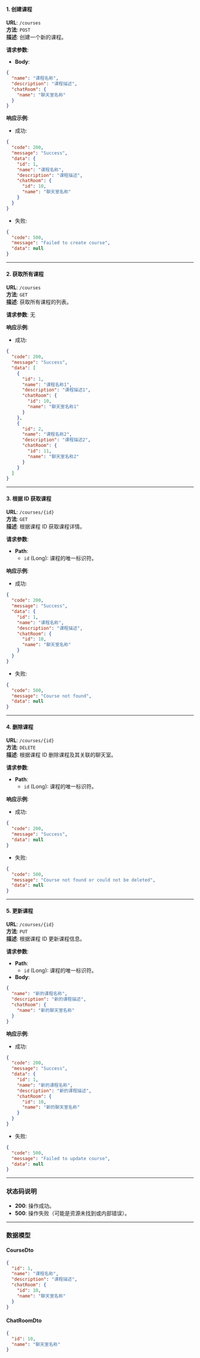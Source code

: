 
#### **1. 创建课程**
**URL**: `/courses`  
**方法**: `POST`  
**描述**: 创建一个新的课程。

**请求参数**:
- **Body**:
```json
{
  "name": "课程名称",
  "description": "课程描述",
  "chatRoom": {
    "name": "聊天室名称"
  }
}
```

**响应示例**:
- 成功:
```json
{
  "code": 200,
  "message": "Success",
  "data": {
    "id": 1,
    "name": "课程名称",
    "description": "课程描述",
    "chatRoom": {
      "id": 10,
      "name": "聊天室名称"
    }
  }
}
```
- 失败:
```json
{
  "code": 500,
  "message": "Failed to create course",
  "data": null
}
```

---

#### **2. 获取所有课程**
**URL**: `/courses`  
**方法**: `GET`  
**描述**: 获取所有课程的列表。

**请求参数**: 无

**响应示例**:
- 成功:
```json
{
  "code": 200,
  "message": "Success",
  "data": [
    {
      "id": 1,
      "name": "课程名称1",
      "description": "课程描述1",
      "chatRoom": {
        "id": 10,
        "name": "聊天室名称1"
      }
    },
    {
      "id": 2,
      "name": "课程名称2",
      "description": "课程描述2",
      "chatRoom": {
        "id": 11,
        "name": "聊天室名称2"
      }
    }
  ]
}
```

---

#### **3. 根据 ID 获取课程**
**URL**: `/courses/{id}`  
**方法**: `GET`  
**描述**: 根据课程 ID 获取课程详情。

**请求参数**:
- **Path**:
    - `id` (Long): 课程的唯一标识符。

**响应示例**:
- 成功:
```json
{
  "code": 200,
  "message": "Success",
  "data": {
    "id": 1,
    "name": "课程名称",
    "description": "课程描述",
    "chatRoom": {
      "id": 10,
      "name": "聊天室名称"
    }
  }
}
```
- 失败:
```json
{
  "code": 500,
  "message": "Course not found",
  "data": null
}
```

---

#### **4. 删除课程**
**URL**: `/courses/{id}`  
**方法**: `DELETE`  
**描述**: 根据课程 ID 删除课程及其关联的聊天室。

**请求参数**:
- **Path**:
    - `id` (Long): 课程的唯一标识符。

**响应示例**:
- 成功:
```json
{
  "code": 200,
  "message": "Success",
  "data": null
}
```
- 失败:
```json
{
  "code": 500,
  "message": "Course not found or could not be deleted",
  "data": null
}
```

---

#### **5. 更新课程**
**URL**: `/courses/{id}`  
**方法**: `PUT`  
**描述**: 根据课程 ID 更新课程信息。

**请求参数**:
- **Path**:
    - `id` (Long): 课程的唯一标识符。
- **Body**:
```json
{
  "name": "新的课程名称",
  "description": "新的课程描述",
  "chatRoom": {
    "name": "新的聊天室名称"
  }
}
```

**响应示例**:
- 成功:
```json
{
  "code": 200,
  "message": "Success",
  "data": {
    "id": 1,
    "name": "新的课程名称",
    "description": "新的课程描述",
    "chatRoom": {
      "id": 10,
      "name": "新的聊天室名称"
    }
  }
}
```
- 失败:
```json
{
  "code": 500,
  "message": "Failed to update course",
  "data": null
}
```

---

### 状态码说明
- **200**: 操作成功。
- **500**: 操作失败（可能是资源未找到或内部错误）。

---

### 数据模型

#### **CourseDto**
```json
{
  "id": 1,
  "name": "课程名称",
  "description": "课程描述",
  "chatRoom": {
    "id": 10,
    "name": "聊天室名称"
  }
}
```

#### **ChatRoomDto**
```json
{
  "id": 10,
  "name": "聊天室名称"
}
```
